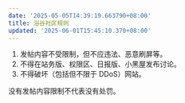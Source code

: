 ```yaml
---
date: '2025-05-05T14:39:19.663790+08:00'
title: 浴谷社区规则
updated: '2025-06-01T15:45:10.370+08:00'
---
```

1. 发帖内容不受限制，但不应违法、恶意刷屏等。
2. 不得在站务版、权限区、日报版、小黑屋发布讨论。
3. 不得破坏（包括但不限于 DDoS）网站。

没有发帖内容限制不代表没有处罚。
